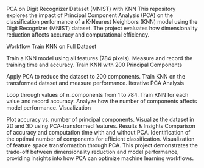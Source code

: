 PCA on Digit Recognizer Dataset (MNIST) with KNN
This repository explores the impact of Principal Component Analysis (PCA) on the classification performance of a K-Nearest Neighbors (KNN) model using the Digit Recognizer (MNIST) dataset. The project evaluates how dimensionality reduction affects accuracy and computational efficiency.

Workflow
Train KNN on Full Dataset

Train a KNN model using all features (784 pixels).
Measure and record the training time and accuracy.
Train KNN with 200 Principal Components

Apply PCA to reduce the dataset to 200 components.
Train KNN on the transformed dataset and measure performance.
Iterative PCA Analysis

Loop through values of n_components from 1 to 784.
Train KNN for each value and record accuracy.
Analyze how the number of components affects model performance.
Visualization

Plot accuracy vs. number of principal components.
Visualize the dataset in 2D and 3D using PCA-transformed features.
Results & Insights
Comparison of accuracy and computation time with and without PCA.
Identification of the optimal number of components for efficient classification.
Visualization of feature space transformation through PCA.
This project demonstrates the trade-off between dimensionality reduction and model performance, providing insights into how PCA can optimize machine learning workflows.
